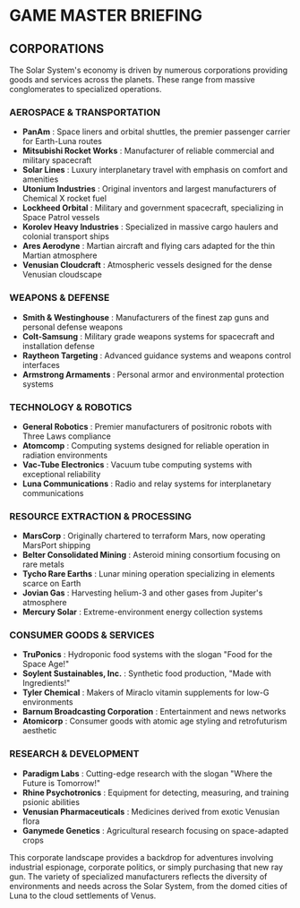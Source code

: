 # GAME MASTER BRIEFING

## CORPORATIONS

The Solar System's economy is driven by numerous corporations providing goods and services across the planets. These range from massive conglomerates to specialized operations.

### AEROSPACE & TRANSPORTATION

* **PanAm** : Space liners and orbital shuttles, the premier passenger carrier for Earth-Luna routes
* **Mitsubishi Rocket Works** : Manufacturer of reliable commercial and military spacecraft
* **Solar Lines** : Luxury interplanetary travel with emphasis on comfort and amenities
* **Utonium Industries** : Original inventors and largest manufacturers of Chemical X rocket fuel
* **Lockheed Orbital** : Military and government spacecraft, specializing in Space Patrol vessels
* **Korolev Heavy Industries** : Specialized in massive cargo haulers and colonial transport ships
* **Ares Aerodyne** : Martian aircraft and flying cars adapted for the thin Martian atmosphere
* **Venusian Cloudcraft** : Atmospheric vessels designed for the dense Venusian cloudscape

### WEAPONS & DEFENSE

* **Smith & Westinghouse** : Manufacturers of the finest zap guns and personal defense weapons
* **Colt-Samsung** : Military grade weapons systems for spacecraft and installation defense
* **Raytheon Targeting** : Advanced guidance systems and weapons control interfaces
* **Armstrong Armaments** : Personal armor and environmental protection systems

### TECHNOLOGY & ROBOTICS

* **General Robotics** : Premier manufacturers of positronic robots with Three Laws compliance
* **Atomcomp** : Computing systems designed for reliable operation in radiation environments
* **Vac-Tube Electronics** : Vacuum tube computing systems with exceptional reliability
* **Luna Communications** : Radio and relay systems for interplanetary communications

### RESOURCE EXTRACTION & PROCESSING

* **MarsCorp** : Originally chartered to terraform Mars, now operating MarsPort shipping
* **Belter Consolidated Mining** : Asteroid mining consortium focusing on rare metals
* **Tycho Rare Earths** : Lunar mining operation specializing in elements scarce on Earth
* **Jovian Gas** : Harvesting helium-3 and other gases from Jupiter's atmosphere
* **Mercury Solar** : Extreme-environment energy collection systems

### CONSUMER GOODS & SERVICES

* **TruPonics** : Hydroponic food systems with the slogan "Food for the Space Age!"
* **Soylent Sustainables, Inc.** : Synthetic food production, "Made with Ingredients!"
* **Tyler Chemical** : Makers of Miraclo vitamin supplements for low-G environments
* **Barnum Broadcasting Corporation** : Entertainment and news networks
* **Atomicorp** : Consumer goods with atomic age styling and retrofuturism aesthetic

### RESEARCH & DEVELOPMENT

* **Paradigm Labs** : Cutting-edge research with the slogan "Where the Future is Tomorrow!"
* **Rhine Psychotronics** : Equipment for detecting, measuring, and training psionic abilities
* **Venusian Pharmaceuticals** : Medicines derived from exotic Venusian flora
* **Ganymede Genetics** : Agricultural research focusing on space-adapted crops

This corporate landscape provides a backdrop for adventures involving industrial espionage, corporate politics, or simply purchasing that new ray gun. The variety of specialized manufacturers reflects the diversity of environments and needs across the Solar System, from the domed cities of Luna to the cloud settlements of Venus.
